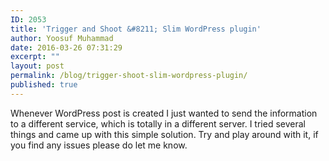 ```yaml
---
ID: 2053
title: 'Trigger and Shoot &#8211; Slim WordPress plugin'
author: Yoosuf Muhammad
date: 2016-03-26 07:31:29
excerpt: ""
layout: post
permalink: /blog/trigger-shoot-slim-wordpress-plugin/
published: true
---
```

Whenever WordPress post is created I just wanted to send the information to a different service, which is totally in a different server. I tried several things and came up with this simple solution. Try and play around with it, if you find any issues please do let me know.

<script src="https://gist.github.com/yoosuf/991e4165c51ba0eb6a6e.js"></script>